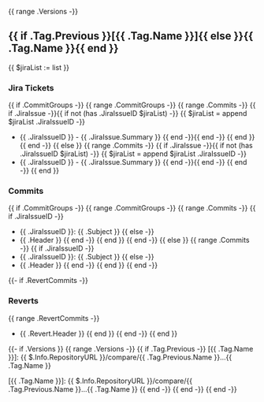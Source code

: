 {{ range .Versions -}}
## {{ if .Tag.Previous }}[{{ .Tag.Name }}]{{ else }}{{ .Tag.Name }}{{ end }}
{{ $jiraList := list }}
### Jira Tickets
{{ if .CommitGroups -}}
{{ range .CommitGroups -}}
{{ range .Commits -}}
{{ if .JiraIssue -}}{{ if not (has .JiraIssueID $jiraList) -}}
{{ $jiraList = append $jiraList .JiraIssueID -}}
- {{ .JiraIssueID }} - {{ .JiraIssue.Summary }}
{{ end -}}{{ end -}}
{{ end }}
{{ end -}}
{{ else }}
{{ range .Commits -}}
{{ if .JiraIssue -}}{{ if not (has .JiraIssueID $jiraList) -}}
{{ $jiraList = append $jiraList .JiraIssueID -}}
- {{ .JiraIssueID }} - {{ .JiraIssue.Summary }}
{{ end -}}{{ end -}}
{{ end -}}
{{ end }}

### Commits
{{ if .CommitGroups -}}
{{ range .CommitGroups -}}
{{ range .Commits -}}
{{ if .JiraIssueID -}}
- {{ .JiraIssueID }}: {{ .Subject }}
{{ else -}}
- {{ .Header }}
{{ end -}}
{{ end }}
{{ end -}}
{{ else }}
{{ range .Commits -}}
{{ if .JiraIssueID -}}
- {{ .JiraIssueID }}: {{ .Subject }}
{{ else -}}
- {{ .Header }}
{{ end -}}
{{ end }}
{{ end -}}

{{- if .RevertCommits -}}
### Reverts
{{ range .RevertCommits -}}
- {{ .Revert.Header }}
{{ end }}
{{ end -}}
{{ end }}

{{- if .Versions }}
{{ range .Versions -}}
{{ if .Tag.Previous -}}
\[{{ .Tag.Name }}\]: {{ $.Info.RepositoryURL }}/compare/{{ .Tag.Previous.Name }}...{{ .Tag.Name }}

[{{ .Tag.Name }}]: {{ $.Info.RepositoryURL }}/compare/{{ .Tag.Previous.Name }}...{{ .Tag.Name }}
{{ end -}}
{{ end -}}
{{ end -}}
